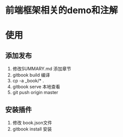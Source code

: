 # 前端框架相关的demo和注解

# 使用

## 添加发布
1. 修改SUMMARY.md 添加章节
2. gitbook  build 编译
3. cp -a _book/*  .
4. gitbook  serve 本地查看
5. git push origin master 

## 安装插件
1. 修改 book.json文件
2. gitbook install 安装

